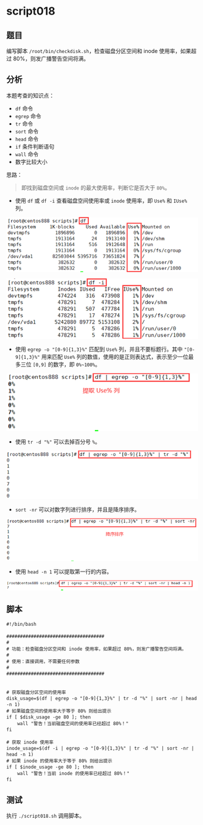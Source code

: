 # script018 
## 题目

编写脚本 `/root/bin/checkdisk.sh`，检查磁盘分区空间和 inode 使用率，如果超过 80%，则发广播警告空间将满。





## 分析

本题考查的知识点：

- `df` 命令
- `egrep` 命令
- `tr` 命令
- `sort` 命令
- `head` 命令
- `if` 条件判断语句
- `wall` 命令
- 数字比较大小

思路：

> 即找到磁盘空间或 `inode` 的最大使用率，判断它是否大于 `80%`。

- 使用 `df` 或 `df -i` 查看磁盘空间使用率或 `inode` 使用率，即 `Use%` 和 `IUse%` 列。

![image-20220531211722726](image-script018/image-20220531211722726.png)

![image-20220531211752152](image-script018/image-20220531211752152.png)

- 使用 `egrep -o "[0-9]{1,3}%"` 匹配到 `Use%` 列，并且不要标题行。其中 `"[0-9]{1,3}%"` 用来匹配 `Use%` 列的数值，使用的是正则表达式，表示至少一位最多三位 `[0,9]` 的数字，即 `0%~100%`。

![image-20220531212205217](image-script018/image-20220531212205217.png)

- 使用 `tr -d "%"` 可以去掉百分号 `%`。

![image-20220531212313417](image-script018/image-20220531212313417.png)

- `sort -nr` 可以对数字列进行排序，并且是降序排序。

![image-20220531212406853](image-script018/image-20220531212406853.png)

- 使用 `head -n 1` 可以提取第一行的内容。

![image-20220531212451756](image-script018/image-20220531212451756.png)





## 脚本

```shell
#!/bin/bash

####################################
#
# 功能：检查磁盘分区空间和 inode 使用率，如果超过 80%，则发广播警告空间将满。
#
# 使用：直接调用，不需要任何参数
#
####################################


# 获取磁盘分区空间的使用率
disk_usage=$(df | egrep -o "[0-9]{1,3}%" | tr -d "%" | sort -nr | head -n 1)
# 如果磁盘空间的使用率大于等于 80% 则给出提示
if [ $disk_usage -ge 80 ]; then
    wall "警告！当前磁盘空间的使用率已经超过 80%！"
fi

# 获取 inode 使用率
inode_usage=$(df -i | egrep -o "[0-9]{1,3}%" | tr -d "%" | sort -nr | head -n 1)
# 如果 inode 的使用率大于等于 80% 则给出提示
if [ $inode_usage -ge 80 ]; then
    wall "警告！当前 inode 的使用率已经超过 80%！"
fi
```






## 测试

执行 `./script018.sh` 调用脚本。

